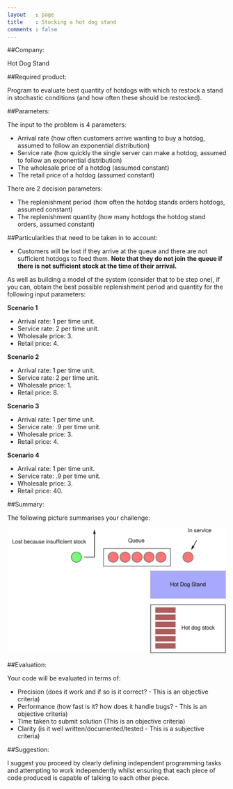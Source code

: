 ```yaml
---
layout   : page
title    : Stocking a hot dog stand
comments : false
---
```


##Company:

Hot Dog Stand

##Required product:

Program to evaluate best quantity of hotdogs with which to restock a stand in stochastic conditions (and how often these should be restocked).

##Parameters:

The input to the problem is 4 parameters:

- Arrival rate (how often customers arrive wanting to buy a hotdog, assumed to follow an exponential distribution)
- Service rate (how quickly the single server can make a hotdog, assumed to follow an exponential distribution)
- The wholesale price of a hotdog (assumed constant)
- The retail price of a hotdog (assumed constant)

There are 2 decision parameters:

- The replenishment period (how often the hotdog stands orders hotdogs, assumed constant)
- The replenishment quantity (how many hotdogs the hotdog stand orders, assumed constant)

##Particularities that need to be taken in to account:

- Customers will be lost if they arrive at the queue and there are not sufficient hotdogs to feed them.
    **Note that they do not join the queue if there is not sufficient stock at the time of their arrival.**

As well as building a model of the system (consider that to be step one), if you can, obtain the best possible replenishment period and quantity for the following input parameters:

**Scenario 1**

- Arrival rate: 1 per time unit.
- Service rate: 2 per time unit.
- Wholesale price: 3.
- Retail price: 4.

**Scenario 2**

- Arrival rate: 1 per time unit.
- Service rate: 2 per time unit.
- Wholesale price: 1.
- Retail price: 8.

**Scenario 3**

- Arrival rate: 1 per time unit.
- Service rate: .9 per time unit.
- Wholesale price: 3.
- Retail price: 4.

**Scenario 4**

- Arrival rate: 1 per time unit.
- Service rate: .9 per time unit.
- Wholesale price: 3.
- Retail price: 40.

##Summary:

The following picture summarises your challenge:

![](hot_dog_stand.svg)

##Evaluation:

Your code will be evaluated in terms of:

- Precision (does it work and if so is it correct? - This is an objective criteria)
- Performance (how fast is it? how does it handle bugs? - This is an objective criteria)
- Time taken to submit solution (This is an objective criteria)
- Clarity (is it well written/documented/tested  - This is a subjective criteria)

##Suggestion:

I suggest you proceed by clearly defining independent programming tasks and attempting to work independently whilst ensuring that each piece of code produced is capable of talking to each other piece.
